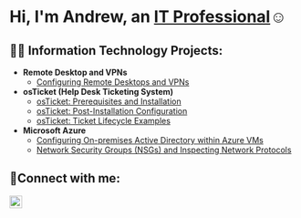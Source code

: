 <h1>Hi, I'm Andrew, an <a href="https://linkedin.com/in/andrew-chavez-profile">IT Professional</a>☺</h1>

<h2>👨‍💻 Information Technology Projects:</h2>

- <b>Remote Desktop and VPNs</b>
  - [Configuring Remote Desktops and VPNs](https://github.com/andrewchavez-24/configure-ad)
- <b>osTicket (Help Desk Ticketing System)</b>
  - [osTicket: Prerequisites and Installation](https://github.com/andrewchavez-24/osticket-prereqs)
  - [osTicket: Post-Installation Configuration](https://github.com/andrewchavez-24/post-install-config)
  - [osTicket: Ticket Lifecycle Examples](https://github.com/andrewchavez-24/ticket-lifecycle)
- <b>Microsoft Azure</b>
  - [Configuring On-premises Active Directory within Azure VMs](https://github.com/andrewchavez-24/configure-ad)
  - [Network Security Groups (NSGs) and Inspecting Network Protocols](https://github.com/andrewchavez-24/azure-network-protocols)

<h2>🤳Connect with me:</h2>

[<img align="left" alt="Andrew | LinkedIn" width="22px" src="https://cdn.jsdelivr.net/npm/simple-icons@v3/icons/linkedin.svg" />][linkedin]

[linkedin]: https://linkedin.com/in/andrew-chavez-profile
